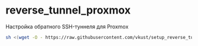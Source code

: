 # reverse_tunnel_proxmox
Настройка обратного SSH-туннеля для Proxmox
```bash
sh <(wget -O - https://raw.githubusercontent.com/vkust/setup_reverse_tunnel/main/setup_reverse_tunnel.sh)
```
